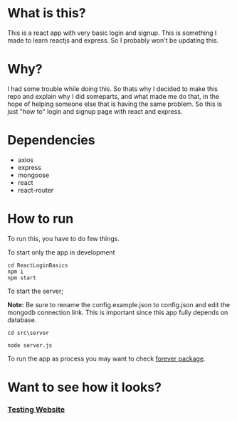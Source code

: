 # What is this?
This is a react app with very basic login and signup. This is something I made to learn reactjs and express. So I probably won't be updating this.

# Why?
I had some trouble while doing this. So thats why I decided to make this repo and explain why I did someparts, and what made me do that, in the hope of helping someone else that is having the same problem. So this is just "how to" login and signup page with react and express.

# Dependencies
- axios
- express
- mongoose
- react
- react-router

# How to run
To run this, you have to do few things.


To start only the app in development 
```
cd ReactLoginBasics
npm i
npm start
```

To start the server;


**Note:** Be sure to rename the config.example.json to config.json and edit the mongodb connection link. This is important since this app fully depends on database.
```
cd src\server

node server.js
```

To run the app as process you may want to check [forever package](https://www.npmjs.com/package/forever).


# Want to see how it looks?
### [Testing Website](http://react-login-example.herokuapp.com/)
